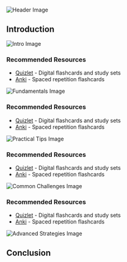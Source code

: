 # 


![Header Image](https://fal.media/files/koala/kt1yxq_LiTe4Lo9QJXu0Y.png)

## Introduction


![Intro Image](https://fal.media/files/penguin/rWS6BK-dAQkPstTcWKQBD.png)



### Recommended Resources
- [Quizlet](https://quizlet.com/) - Digital flashcards and study sets
- [Anki](https://apps.ankiweb.net/) - Spaced repetition flashcards


![Fundamentals Image](https://fal.media/files/panda/Ul_CItfyI2Zfmzu6XfIB-.png)



### Recommended Resources
- [Quizlet](https://quizlet.com/) - Digital flashcards and study sets
- [Anki](https://apps.ankiweb.net/) - Spaced repetition flashcards


![Practical Tips Image](https://fal.media/files/koala/XkARIU1RxBOhu5JwZTbRe.png)



### Recommended Resources
- [Quizlet](https://quizlet.com/) - Digital flashcards and study sets
- [Anki](https://apps.ankiweb.net/) - Spaced repetition flashcards


![Common Challenges Image](https://fal.media/files/tiger/HtUPWlMgVNKCvv4FgeC76.png)



### Recommended Resources
- [Quizlet](https://quizlet.com/) - Digital flashcards and study sets
- [Anki](https://apps.ankiweb.net/) - Spaced repetition flashcards


![Advanced Strategies Image](https://fal.media/files/elephant/EBjkytzIpp6RL18XRJvpC.png)

## Conclusion

